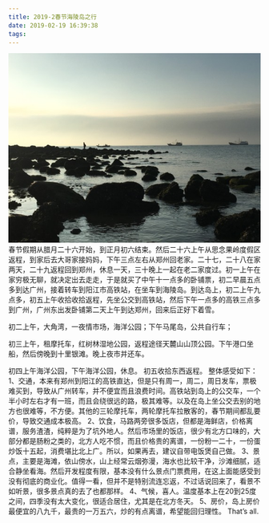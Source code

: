 ```yaml
---
title: 2019-2春节海陵岛之行
date: 2019-02-19 16:39:38
tags:
---
```

![](/images/2.jpg)
春节假期从腊月二十六开始，到正月初六结束。然后二十六上午从思念果岭度假区返程，到家后去大哥家接妈妈，下午三点左右从郑州回老家。二十七，二十八在家两天，二十九返程回到郑州，休息一天，三十晚上一起在老二家度过。初一上午在家穷极无聊，就决定出去走走，于是就买了中午十一点多的卧铺票，初二早晨五点多到达广州，接着转车到阳江市高铁站，在坐车到海陵岛。到达岛上，初二上午九点多，初五上午收拾收拾返程，先坐公交到高铁站，然后下午一点多的高铁三点多到广州，广州东出发卧铺第二天上午到达郑州，回来后正好下着雪。

<!-- more -->


初二上午，大角湾，一夜情市场，海洋公园；下午马尾岛，公共自行车；



初三上午，租摩托车，红树林湿地公园，返程途径天麓山山顶公园。下午港口坐船，然后傍晚到十里银滩。晚上夜市并还车。



初四上午海洋公园，下午海洋公园，休息。
初五收拾东西返程。
整体感受如下：
1、交通，本来有郑州到阳江的高铁直达，但是只有周一，周二，周日发车，票极难买到，导致从广州转车，并不便宜而且浪费时间。高铁站到岛上的公交车，一个半小时左右才有一班，而且会绕很远的路，极其难等。以及在岛上坐公交去别的地方也很难等，不方便。其他的三轮摩托车，两轮摩托车拉散客的，春节期间都乱要价，导致交通成本极高。
2、饮食，马路两旁很多饭店，但都是海鲜店，价格离谱，服务渣渣，纯粹是为了坑外地人。然后市场里的饭店，很少有北方口味的，大部分都是肠粉之类的，北方人吃不惯，而且价格贵的离谱，一份粉一二十，一份蛋炒饭十五起，消费堪比北上广。所以，如果再去，建议自带电饭煲自己做。
3、景点，主要是海滩，依山傍水，山上经常云烟弥漫，海水也比较干净，沙滩细腻，适合静坐看海。然后开发程度有限，基本没有什么景点门票费用，在这上面能感受到没有彻底的商业化。值得一看，但并不是特别流连忘返，不过话说回来了，看景不如听景，很多景点真的去了也都那样。
4、气候，喜人。温度基本上在20到25度之间，四季没有太大变化，很适合居住，尤其是在北方冬天。
5、房价，岛上房价最便宜的八九千，最贵的一万五六，炒的有点离谱，希望能回归理性。
That’s all.